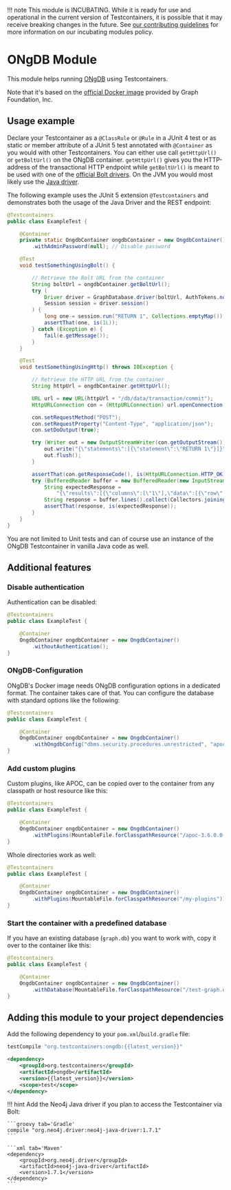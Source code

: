 !!! note
    This module is INCUBATING. While it is ready for use and operational in the current version of Testcontainers, it is possible that it may receive breaking changes in the future. See [our contributing guidelines](/contributing/#incubating-modules) for more information on our incubating modules policy.

# ONgDB Module

This module helps running [ONgDB](https://graphfoundation.org/projects/ongdb/) using Testcontainers.

Note that it's based on the [official Docker image](https://hub.docker.com/r/graphfoundation/ongdb) provided by Graph Foundation, Inc.

## Usage example

Declare your Testcontainer as a `@ClassRule` or `@Rule` in a JUnit 4 test or as static or member attribute of a JUnit 5 test annotated with `@Container` as you would with other Testcontainers.
You can either use call `getHttpUrl()` or `getBoltUrl()` on the ONgDB container.
`getHttpUrl()` gives you the HTTP-address of the transactional HTTP endpoint while `getBoltUrl()` is meant to be used with one of the [official Bolt drivers](https://neo4j.com/developer/language-guides/).
On the JVM you would most likely use the [Java driver](https://github.com/neo4j/neo4j-java-driver).

The following example uses the JUnit 5 extension `@Testcontainers` and demonstrates both the usage of the Java Driver and the REST endpoint:

```java tab="JUnit 5 example"
@Testcontainers
public class ExampleTest {

    @Container
    private static OngdbContainer ongdbContainer = new OngdbContainer()
        .withAdminPassword(null); // Disable password

    @Test
    void testSomethingUsingBolt() {

        // Retrieve the Bolt URL from the container
        String boltUrl = ongdbContainer.getBoltUrl();
        try (
            Driver driver = GraphDatabase.driver(boltUrl, AuthTokens.none());
            Session session = driver.session()
        ) {
            long one = session.run("RETURN 1", Collections.emptyMap()).next().get(0).asLong();
            assertThat(one, is(1L));
        } catch (Exception e) {
            fail(e.getMessage());
        }
    }

    @Test
    void testSomethingUsingHttp() throws IOException {

        // Retrieve the HTTP URL from the container
        String httpUrl = ongdbContainer.getHttpUrl();

        URL url = new URL(httpUrl + "/db/data/transaction/commit");
        HttpURLConnection con = (HttpURLConnection) url.openConnection();

        con.setRequestMethod("POST");
        con.setRequestProperty("Content-Type", "application/json");
        con.setDoOutput(true);

        try (Writer out = new OutputStreamWriter(con.getOutputStream())) {
            out.write("{\"statements\":[{\"statement\":\"RETURN 1\"}]}");
            out.flush();
        }

        assertThat(con.getResponseCode(), is(HttpURLConnection.HTTP_OK));
        try (BufferedReader buffer = new BufferedReader(new InputStreamReader(con.getInputStream()))) {
            String expectedResponse = 
                "{\"results\":[{\"columns\":[\"1\"],\"data\":[{\"row\":[1],\"meta\":[null]}]}],\"errors\":[]}";
            String response = buffer.lines().collect(Collectors.joining("\n"));
            assertThat(response, is(expectedResponse));
        }
    }
}
```

You are not limited to Unit tests and can of course use an instance of the ONgDB Testcontainer in vanilla Java code as well.

## Additional features

### Disable authentication

Authentication can be disabled:

```java
@Testcontainers
public class ExampleTest {

    @Container
    OngdbContainer ongdbContainer = new OngdbContainer()
        .withoutAuthentication();
}
```

### ONgDB-Configuration

ONgDB's Docker image needs ONgDB configuration options in a dedicated format.
The container takes care of that. You can configure the database with standard options like the following:

```java
@Testcontainers
public class ExampleTest {

    @Container
    OngdbContainer ongdbContainer = new OngdbContainer()
        .withOngdbConfig("dbms.security.procedures.unrestricted", "apoc.*,algo.*");
}
```

### Add custom plugins

Custom plugins, like APOC, can be copied over to the container from any classpath or host resource like this:

```java
@Testcontainers
public class ExampleTest {

    @Container
    OngdbContainer ongdbContainer = new OngdbContainer()
        .withPlugins(MountableFile.forClasspathResource("/apoc-3.6.0.0-all.jar"));
}
```

Whole directories work as well:

```java
@Testcontainers
public class ExampleTest {

    @Container
    OngdbContainer ongdbContainer = new OngdbContainer()
        .withPlugins(MountableFile.forClasspathResource("/my-plugins"));
}
```

### Start the container with a predefined database

If you have an existing database (`graph.db`) you want to work with, copy it over to the container like this:

```java
@Testcontainers
public class ExampleTest {

    @Container
    OngdbContainer ongdbContainer = new OngdbContainer()
        .withDatabase(MountableFile.forClasspathResource("/test-graph.db"));
}
```

## Adding this module to your project dependencies

Add the following dependency to your `pom.xml`/`build.gradle` file:

```groovy tab='Gradle'
testCompile "org.testcontainers:ongdb:{{latest_version}}"
```

```xml tab='Maven'
<dependency>
    <groupId>org.testcontainers</groupId>
    <artifactId>ongdb</artifactId>
    <version>{{latest_version}}</version>
    <scope>test</scope>
</dependency>
```

!!! hint
    Add the Neo4j Java driver if you plan to access the Testcontainer via Bolt:
    
    ```groovy tab='Gradle'
    compile "org.neo4j.driver:neo4j-java-driver:1.7.1"
    ```
    
    ```xml tab='Maven'
    <dependency>
        <groupId>org.neo4j.driver</groupId>
        <artifactId>neo4j-java-driver</artifactId>
        <version>1.7.1</version>
    </dependency>
    ```
    



